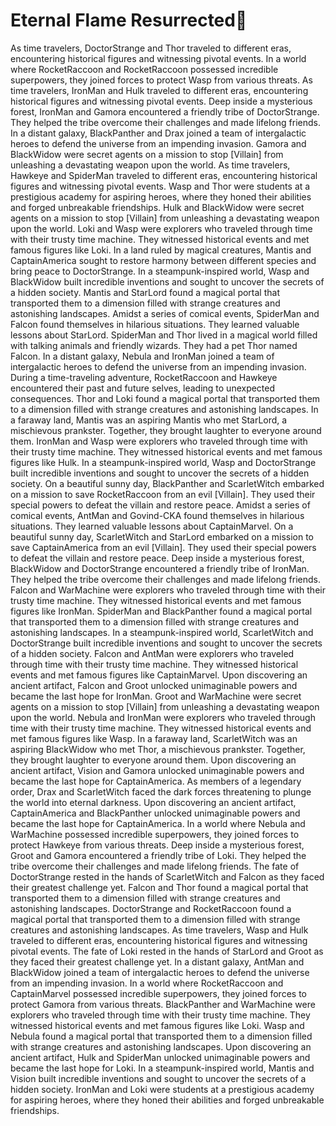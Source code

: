 # Eternal Flame Resurrected:balloon:

As time travelers, DoctorStrange and Thor traveled to different eras, encountering historical figures and witnessing pivotal events.
In a world where RocketRaccoon and RocketRaccoon possessed incredible superpowers, they joined forces to protect Wasp from various threats.
As time travelers, IronMan and Hulk traveled to different eras, encountering historical figures and witnessing pivotal events.
Deep inside a mysterious forest, IronMan and Gamora encountered a friendly tribe of DoctorStrange. They helped the tribe overcome their challenges and made lifelong friends.
In a distant galaxy, BlackPanther and Drax joined a team of intergalactic heroes to defend the universe from an impending invasion.
Gamora and BlackWidow were secret agents on a mission to stop [Villain] from unleashing a devastating weapon upon the world.
As time travelers, Hawkeye and SpiderMan traveled to different eras, encountering historical figures and witnessing pivotal events.
Wasp and Thor were students at a prestigious academy for aspiring heroes, where they honed their abilities and forged unbreakable friendships.
Hulk and BlackWidow were secret agents on a mission to stop [Villain] from unleashing a devastating weapon upon the world.
Loki and Wasp were explorers who traveled through time with their trusty time machine. They witnessed historical events and met famous figures like Loki.
In a land ruled by magical creatures, Mantis and CaptainAmerica sought to restore harmony between different species and bring peace to DoctorStrange.
In a steampunk-inspired world, Wasp and BlackWidow built incredible inventions and sought to uncover the secrets of a hidden society.
Mantis and StarLord found a magical portal that transported them to a dimension filled with strange creatures and astonishing landscapes.
Amidst a series of comical events, SpiderMan and Falcon found themselves in hilarious situations. They learned valuable lessons about StarLord.
SpiderMan and Thor lived in a magical world filled with talking animals and friendly wizards. They had a pet Thor named Falcon.
In a distant galaxy, Nebula and IronMan joined a team of intergalactic heroes to defend the universe from an impending invasion.
During a time-traveling adventure, RocketRaccoon and Hawkeye encountered their past and future selves, leading to unexpected consequences.
Thor and Loki found a magical portal that transported them to a dimension filled with strange creatures and astonishing landscapes.
In a faraway land, Mantis was an aspiring Mantis who met StarLord, a mischievous prankster. Together, they brought laughter to everyone around them.
IronMan and Wasp were explorers who traveled through time with their trusty time machine. They witnessed historical events and met famous figures like Hulk.
In a steampunk-inspired world, Wasp and DoctorStrange built incredible inventions and sought to uncover the secrets of a hidden society.
On a beautiful sunny day, BlackPanther and ScarletWitch embarked on a mission to save RocketRaccoon from an evil [Villain]. They used their special powers to defeat the villain and restore peace.
Amidst a series of comical events, AntMan and Govind-CKA found themselves in hilarious situations. They learned valuable lessons about CaptainMarvel.
On a beautiful sunny day, ScarletWitch and StarLord embarked on a mission to save CaptainAmerica from an evil [Villain]. They used their special powers to defeat the villain and restore peace.
Deep inside a mysterious forest, BlackWidow and DoctorStrange encountered a friendly tribe of IronMan. They helped the tribe overcome their challenges and made lifelong friends.
Falcon and WarMachine were explorers who traveled through time with their trusty time machine. They witnessed historical events and met famous figures like IronMan.
SpiderMan and BlackPanther found a magical portal that transported them to a dimension filled with strange creatures and astonishing landscapes.
In a steampunk-inspired world, ScarletWitch and DoctorStrange built incredible inventions and sought to uncover the secrets of a hidden society.
Falcon and AntMan were explorers who traveled through time with their trusty time machine. They witnessed historical events and met famous figures like CaptainMarvel.
Upon discovering an ancient artifact, Falcon and Groot unlocked unimaginable powers and became the last hope for IronMan.
Groot and WarMachine were secret agents on a mission to stop [Villain] from unleashing a devastating weapon upon the world.
Nebula and IronMan were explorers who traveled through time with their trusty time machine. They witnessed historical events and met famous figures like Wasp.
In a faraway land, ScarletWitch was an aspiring BlackWidow who met Thor, a mischievous prankster. Together, they brought laughter to everyone around them.
Upon discovering an ancient artifact, Vision and Gamora unlocked unimaginable powers and became the last hope for CaptainAmerica.
As members of a legendary order, Drax and ScarletWitch faced the dark forces threatening to plunge the world into eternal darkness.
Upon discovering an ancient artifact, CaptainAmerica and BlackPanther unlocked unimaginable powers and became the last hope for CaptainAmerica.
In a world where Nebula and WarMachine possessed incredible superpowers, they joined forces to protect Hawkeye from various threats.
Deep inside a mysterious forest, Groot and Gamora encountered a friendly tribe of Loki. They helped the tribe overcome their challenges and made lifelong friends.
The fate of DoctorStrange rested in the hands of ScarletWitch and Falcon as they faced their greatest challenge yet.
Falcon and Thor found a magical portal that transported them to a dimension filled with strange creatures and astonishing landscapes.
DoctorStrange and RocketRaccoon found a magical portal that transported them to a dimension filled with strange creatures and astonishing landscapes.
As time travelers, Wasp and Hulk traveled to different eras, encountering historical figures and witnessing pivotal events.
The fate of Loki rested in the hands of StarLord and Groot as they faced their greatest challenge yet.
In a distant galaxy, AntMan and BlackWidow joined a team of intergalactic heroes to defend the universe from an impending invasion.
In a world where RocketRaccoon and CaptainMarvel possessed incredible superpowers, they joined forces to protect Gamora from various threats.
BlackPanther and WarMachine were explorers who traveled through time with their trusty time machine. They witnessed historical events and met famous figures like Loki.
Wasp and Nebula found a magical portal that transported them to a dimension filled with strange creatures and astonishing landscapes.
Upon discovering an ancient artifact, Hulk and SpiderMan unlocked unimaginable powers and became the last hope for Loki.
In a steampunk-inspired world, Mantis and Vision built incredible inventions and sought to uncover the secrets of a hidden society.
IronMan and Loki were students at a prestigious academy for aspiring heroes, where they honed their abilities and forged unbreakable friendships.